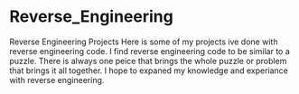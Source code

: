 # Reverse_Engineering
Reverse Engineering Projects
Here is some of my projects ive done with reverse engineering code. I find reverse engineering code to be similar to a puzzle.
There is always one peice that brings the whole puzzle or problem that brings it all together. I hope 
to expaned my knowledge and experiance with reverse engineering. 
